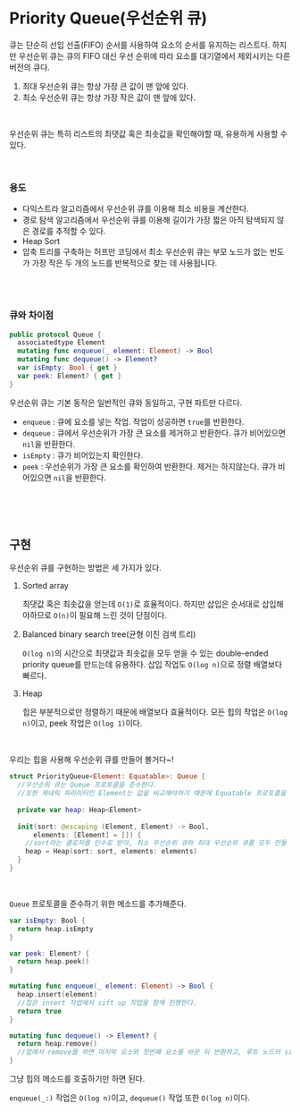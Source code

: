 # Priority Queue(우선순위 큐)

큐는 단순히 선입 선출(FIFO) 순서를 사용하여 요소의 순서를 유지하는 리스트다. 하지만 우선순위 큐는 큐의 FIFO 대신 우선 순위에 따라 요소를 대기열에서 제외시키는 다른 버전의 큐다.

1. 최대 우선순위 큐는 항상 가장 큰 값이 맨 앞에 있다.
2. 최소 우선순위 큐는 항상 가장 작은 값이 맨 앞에 있다.

<br />

우선순위 큐는 특히 리스트의 최댓값 혹은 최솟값을 확인해야할 때, 유용하게 사용할 수 있다.

<br />

### 용도

- 다익스트라 알고리즘에서 우선순위 큐를 이용해 최소 비용을 계산한다.
- 경로 탐색 알고리즘에서 우선순위 큐를 이용해 길이가 가장 짧은 아직 탐색되지 않은 경로를 추적할 수 있다.
- Heap Sort
- 압축 트리를 구축하는 허프만 코딩에서 최소 우선순위 큐는 부모 노드가 없는 빈도가 가장 작은 두 개의 노드를 반복적으로 찾는 데 사용됩니다.

<br />

<br />

### 큐와 차이점

```swift
public protocol Queue {
  associatedtype Element
  mutating func enqueue(_ element: Element) -> Bool
  mutating func dequeue() -> Element?
  var isEmpty: Bool { get }
  var peek: Element? { get }
}
```

우선순위 큐는 기본 동작은 일반적인 큐와 동일하고, 구현 파트만 다르다.

- `enqueue` : 큐에 요소를 넣는 작업. 작업이 성공하면 `true`를 반환한다.
- `dequeue` : 큐에서 우선순위가 가장 큰 요소를 제거하고 반환한다. 큐가 비어있으면 `nil`을 반환한다.
- `isEmpty` : 큐가 비어있는지 확인한다.
- `peek` : 우선순위가 가장 큰 요소를 확인하여 반환한다. 제거는 하지않는다. 큐가 비어있으면 `nil`을 반환한다.

<br /><br /><br />

## 구현

우선순위 큐를 구현하는 방법은 세 가지가 있다.

1. Sorted array

   최댓값 혹은 최솟값을 얻는데 `O(1)`로 효율적이다. 하지만 삽입은 순서대로 삽입해야하므로 `O(n)`이 필요해 느린 것이 단점이다.

2. Balanced binary search tree(균형 이진 검색 트리)

   `O(log n)`의 시간으로 최댓값과 최솟값을 모두 얻을 수 있는 double-ended priority queue를 만드는데 유용하다. 삽입 작업도 `O(log n)`으로 정렬 배열보다 빠르다.

3. Heap

   힙은 부분적으로만 정렬하기 때문에 배열보다 효율적이다. 모든 힙의 작업은 `O(log n)`이고, peek 작업은 `O(log 1)`이다.

<br />

우리는 힙을 사용해 우선순위 큐를 만들어 볼거다~!

```swift
struct PriorityQueue<Element: Equatable>: Queue {
  //우선순위 큐는 Queue 프로토콜을 준수한다.
  //또한 제네릭 파라미터인 Element는 값을 비교해야하기 때문에 Equatable 프로토콜을 준수한다.
  
  private var heap: Heap<Element>
  
  init(sort: @escaping (Element, Element) -> Bool,
      elements: [Element] = []) {
    //sort라는 클로저를 인수로 받아, 최소 우선순위 큐와 최대 우선순위 큐를 모두 만들 수 있도록 한다.
    heap = Heap(sort: sort, elements: elements)
  }
}
```

<br />

`Queue` 프로토콜을 준수하기 위한 메소드를 추가해준다.

```swift
var isEmpty: Bool {
  return heap.isEmpty
}

var peek: Element? {
  return heap.peek()
}

mutating func enqueue(_ element: Element) -> Bool {
  heap.insert(element)
  //힙은 insert 작업에서 sift up 작업을 함께 진행한다.
  return true
}

mutating func dequeue() -> Element? {
  return heap.remove()
  //힙에서 remove를 하면 마지막 요소와 첫번째 요소를 바꾼 뒤 반환하고, 루트 노드의 sift down 작업이 일어난다.
}
```

그냥 힙의 메소드를 호출하기만 하면 된다.

`enqueue(_:)` 작업은 `O(log n)`이고, `dequeue()` 작업 또한 `O(log n)`이다.

